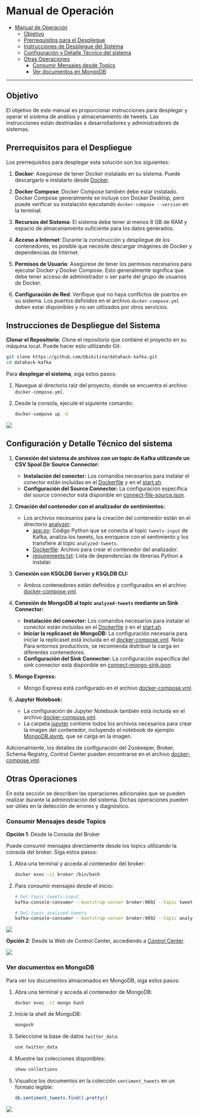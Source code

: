 # Manual de Operación

- [Manual de Operación](#manual-de-operación)
  - [Objetivo](#objetivo)
  - [Prerrequisitos para el Despliegue](#prerrequisitos-para-el-despliegue)
  - [Instrucciones de Despliegue del Sistema](#instrucciones-de-despliegue-del-sistema)
  - [Configuración y Detalle Técnico del sistema](#configuración-y-detalle-técnico-del-sistema)
  - [Otras Operaciones](#otras-operaciones)
    - [Consumir Mensajes desde Topics](#consumir-mensajes-desde-topics)
    - [Ver documentos en MongoDB](#ver-documentos-en-mongodb)

---

## Objetivo
El objetivo de este manual es proporcionar instrucciones para desplegar y operar el sistema de análisis y almacenamiento de tweets. Las instrucciones están destinadas a desarrolladores y administradores de sistemas.

## Prerrequisitos para el Despliegue
Los prerrequisitos para desplegar esta solución son los siguientes:

1. **Docker**: Asegúrese de tener Docker instalado en su sistema. Puede descargarlo e instalarlo desde [Docker](https://www.docker.com/products/docker-desktop).

2. **Docker Compose**: Docker Compose también debe estar instalado. Docker Compose generalmente se incluye con Docker Desktop, pero puede verificar su instalación ejecutando `docker-compose --version` en la terminal.

3. **Recursos del Sistema**: El sistema debe tener al menos 8 GB de RAM y espacio de almacenamiento suficiente para los datos generados.

4. **Acceso a Internet**: Durante la construcción y despliegue de los contenedores, es posible que necesite descargar imágenes de Docker y dependencias de Internet.

5. **Permisos de Usuario**: Asegúrese de tener los permisos necesarios para ejecutar Docker y Docker Compose. Esto generalmente significa que debe tener acceso de administrador o ser parte del grupo de usuarios de Docker.

6. **Configuración de Red**: Verifique que no haya conflictos de puertos en su sistema. Los puertos definidos en el archivo `docker-compose.yml` deben estar disponibles y no ser utilizados por otros servicios.



## Instrucciones de Despliegue del Sistema

**Clonar el Repositorio**: Clone el repositorio que contiene el proyecto en su máquina local. Puede hacer esto utilizando Git:

   ```bash
   git clone https://github.com/Ubikitina/datahack-kafka.git
   cd datahack-kafka
   ```

Para **desplegar el sistema**, siga estos pasos:

1. Navegue al directorio raíz del proyecto, donde se encuentra el archivo `docker-compose.yml`.

2. Desde la consola, ejecute el siguiente comando:
   ```bash
   docker-compose up -d
   ```

![](./img/operacion/01.gif)


## Configuración y Detalle Técnico del sistema

1. **Conexión del sistema de archivos con un topic de Kafka utilizando un CSV Spool Dir Source Connector:**
   - **Instalación del conector:** Los comandos necesarios para instalar el conector están incluidas en el [Dockerfile](../connectors/Dockerfile) y en el [start.sh](../connectors/start.sh).
   - **Configuración del Source Connector:**  La configuración específica del source connector está disponible en [connect-file-source.json](../connectors/plaintext/connect-file-source.json).

2. **Creación del contenedor con el analizador de sentimientos:**
   - Los archivos necesarios para la creación del contenedor están en el directorio [analyzer](../analyzer/):
     - [app.py](../analyzer/app.py): Código Python que se conecta al topic `tweets-input` de Kafka, analiza los tweets, los enriquece con el sentimiento y los transfiere al topic `analyzed-tweets`.
     - [Dockerfile](../analyzer/Dockerfile): Archivo para crear el contenedor del analizador.
     - [requirements.txt](../analyzer/requirements.txt): Lista de dependencias de librerías Python a instalar.

3. **Conexión con KSQLDB Server y KSQLDB CLI:**
   - Ambos contenedores están definidos y configurados en el archivo [docker-compose.yml](../docker-compose.yml).

4. **Conexión de MongoDB al topic `analyzed-tweets` mediante un Sink Connector:**
   - **Instalación del conector:** Los comandos necesarios para instalar el conector están incluidas en el [Dockerfile](../connectors/Dockerfile) y en el [start.sh](../connectors/start.sh).
   - **Iniciar la replicaset de MongoDB:** La configuración necesaria para iniciar la replicaset está incluida en el [docker-compose.yml](../docker-compose.yml). Nota: Para entornos productivos, se recomienda distribuir la carga en diferentes contenedores.
   - **Configuración del Sink Connector:** La configuración específica del sink connector está disponible en [connect-mongo-sink.json](../connectors/mongo/connect-mongo-sink.json).

5. **Mongo Express:**
   - Mongo Express está configurado en el archivo [docker-compose.yml](../docker-compose.yml).

6. **Jupyter Notebook:**
   - La configuración de Jupyter Notebook también está incluida en el archivo [docker-compose.yml](../docker-compose.yml).
   - La carpeta [jupyter](../jupyter/) contiene todos los archivos necesarios para crear la imagen del contenedor, incluyendo el notebook de ejemplo [MongoDB.ipynb](../jupyter/MongoDB.ipynb), que se carga en la imagen.

Adicionalmente, los detalles de configuración del Zookeeper, Broker, Schema Registry, Control Center pueden encontrarse en el archivo [docker-compose.yml](../docker-compose.yml).


## Otras Operaciones

En esta sección se describen las operaciones adicionales que se pueden realizar durante la administración del sistema. Dichas operaciones pueden ser útiles en la detección de errores y diagnóstico.


### Consumir Mensajes desde Topics
**Opción 1**: Desde la Consola del Broker

Puede consumir mensajes directamente desde los topics utilizando la consola del broker. Siga estos pasos:

1. Abra una terminal y acceda al contenedor del broker:
   ```bash
   docker exec -it broker /bin/bash
   ```

2. Para consumir mensajes desde el inicio:
   ```bash
   # Del topic tweets-input
   kafka-console-consumer --bootstrap-server broker:9092 --topic tweets-input --from-beginning

   # Del topic analyzed-tweets
   kafka-console-consumer --bootstrap-server broker:9092 --topic analyzed-tweets --from-beginning
   ```

![](./img/operacion/02.gif)

**Opción 2**: Desde la Web de Control Center, accediendo a [Control Center](http://localhost:9021/clusters).

![](./img/operacion/03.gif)


### Ver documentos en MongoDB
Para ver los documentos almacenados en MongoDB, siga estos pasos:

1. Abra una terminal y acceda al contenedor de MongoDB:
   ```bash
   docker exec -it mongo bash
   ```

2. Inicie la shell de MongoDB:
   ```bash
   mongosh
   ```

3. Seleccione la base de datos `twitter_data`:
   ```bash
   use twitter_data
   ```

4. Muestre las colecciones disponibles:
   ```bash
   show collections
   ```

5. Visualice los documentos en la colección `sentiment_tweets` en un formato legible:
   ```bash
   db.sentiment_tweets.find().pretty()
   ```

![](./img/operacion/04.gif)